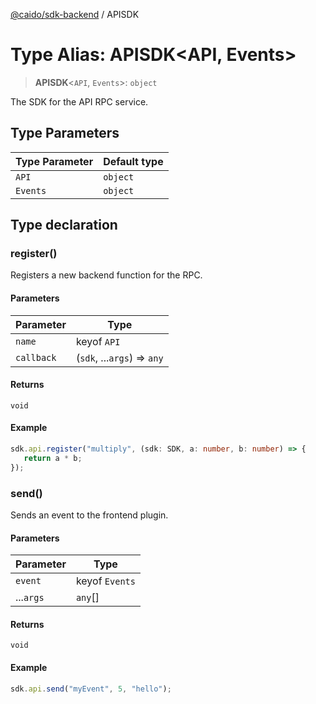 [@caido/sdk-backend](../index.md) / APISDK

# Type Alias: APISDK\<API, Events\>

> **APISDK**\<`API`, `Events`\>: `object`

The SDK for the API RPC service.

## Type Parameters

| Type Parameter | Default type |
| ------ | ------ |
| `API` | `object` |
| `Events` | `object` |

## Type declaration

### register()

Registers a new backend function for the RPC.

#### Parameters

| Parameter | Type |
| ------ | ------ |
| `name` | keyof `API` |
| `callback` | (`sdk`, ...`args`) => `any` |

#### Returns

`void`

#### Example

```ts
sdk.api.register("multiply", (sdk: SDK, a: number, b: number) => {
   return a * b;
});
```

### send()

Sends an event to the frontend plugin.

#### Parameters

| Parameter | Type |
| ------ | ------ |
| `event` | keyof `Events` |
| ...`args` | `any`[] |

#### Returns

`void`

#### Example

```ts
sdk.api.send("myEvent", 5, "hello");
```
